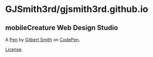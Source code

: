 # GJSmith3rd/gjsmith3rd.github.io
mobileCreature Web Design Studio
--------------------------------


A [Pen](http://codepen.io/GJSmith3rd/pen/epOZZM) by [Gilbert Smith](http://codepen.io/GJSmith3rd) on [CodePen](http://codepen.io/).

[License](http://codepen.io/GJSmith3rd/pen/epOZZM/license).